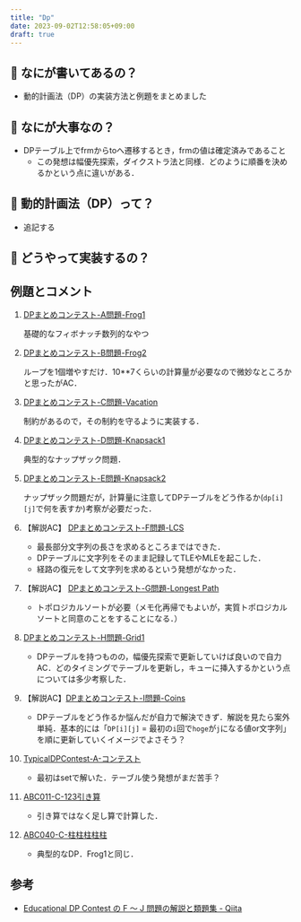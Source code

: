 ```yaml
---
title: "Dp"
date: 2023-09-02T12:58:05+09:00
draft: true
---
```

## 🤔 なにが書いてあるの？
- 動的計画法（DP）の実装方法と例題をまとめました
## 🤔 なにが大事なの？
- DPテーブル上でfrmからtoへ遷移するとき，frmの値は確定済みであること
  - この発想は幅優先探索，ダイクストラ法と同様．どのように順番を決めるかという点に違いがある．
## 🤔 動的計画法（DP）って？
- 追記する
## 🤔 どうやって実装するの？

## 例題とコメント
1. [DPまとめコンテスト-A問題-Frog1](https://atcoder.jp/contests/dp/tasks/dp_a)

    基礎的なフィボナッチ数列的なやつ
2. [DPまとめコンテスト-B問題-Frog2](https://atcoder.jp/contests/dp/tasks/dp_b)

    ループを1個増やすだけ．10**7くらいの計算量が必要なので微妙なところかと思ったがAC．
3. [DPまとめコンテスト-C問題-Vacation](https://atcoder.jp/contests/dp/tasks/dp_c)


    制約があるので，その制約を守るように実装する．

4. [DPまとめコンテスト-D問題-Knapsack1](https://atcoder.jp/contests/dp/tasks/dp_d)

    典型的なナップザック問題．

5. [DPまとめコンテスト-E問題-Knapsack2](https://atcoder.jp/contests/dp/tasks/dp_e)

    ナップザック問題だが，計算量に注意してDPテーブルをどう作るか(`dp[i][j]`で何を表すか)考察が必要だった．

6. 【解説AC】 [DPまとめコンテスト-F問題-LCS](https://atcoder.jp/contests/dp/tasks/dp_f)

    - 最長部分文字列の長さを求めるところまではできた．
    - DPテーブルに文字列をそのまま記録してTLEやMLEを起こした．
    - 経路の復元をして文字列を求めるという発想がなかった．

7. 【解説AC】 [DPまとめコンテスト-G問題-Longest Path](https://atcoder.jp/contests/dp/tasks/dp_g)

    - トポロジカルソートが必要（メモ化再帰でもよいが，実質トポロジカルソートと同意のことをすることになる．）

8. [DPまとめコンテスト-H問題-Grid1](https://atcoder.jp/contests/dp/tasks/dp_h)

    - DPテーブルを持つものの，幅優先探索で更新していけば良いので自力AC．どのタイミングでテーブルを更新し，キューに挿入するかという点については多少考察した．

9. 【解説AC】[DPまとめコンテスト-I問題-Coins](https://atcoder.jp/contests/dp/tasks/dp_i)

    - DPテーブルをどう作るか悩んだが自力で解決できず．解説を見たら案外単純．基本的には「`DP[i][j]` = 最初の`i`回で`hoge`が`j`になる値or文字列」を順に更新していくイメージでよさそう？

10. [TypicalDPContest-A-コンテスト](https://atcoder.jp/contests/tdpc/tasks/tdpc_contest)

    - 最初はsetで解いた．テーブル使う発想がまだ苦手？

11. [ABC011-C-123引き算](https://atcoder.jp/contests/abc011/tasks/abc011_3)

    - 引き算ではなく足し算で計算した．

12. [ABC040-C-柱柱柱柱柱](https://atcoder.jp/contests/abc040/tasks/abc040_c)

    - 典型的なDP．Frog1と同じ．

## 参考
- [Educational DP Contest の F ～ J 問題の解説と類題集 - Qiita](https://qiita.com/drken/items/03c7db44ccd27820ea0d)